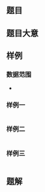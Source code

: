 # []()
## 题目

## 题目大意

## 样例
### 数据范围
- 

### 样例一
```

```
### 样例二
```

```
### 样例三
```

```
## 题解
```py

```